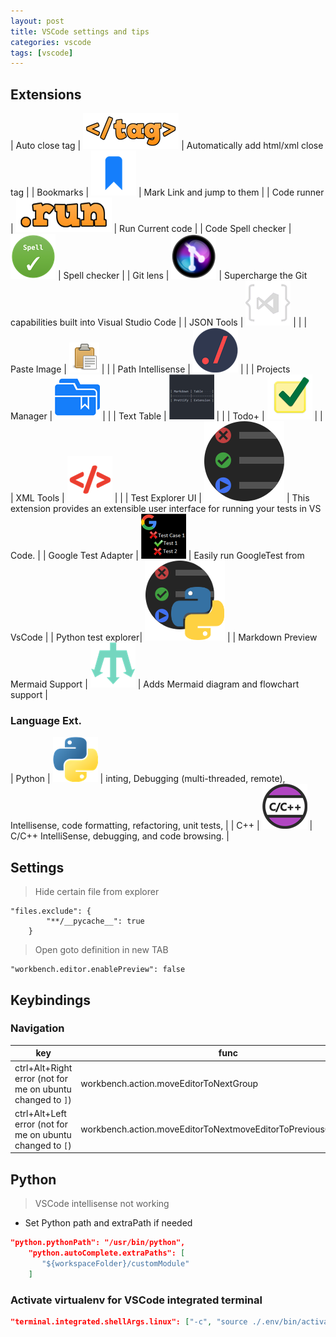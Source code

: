 ```yaml
---
layout: post
title: VSCode settings and tips
categories: vscode
tags: [vscode]
---
```


## Extensions


| Auto close tag      | ![](/images/2018-12-19-06-53-19.png) | Automatically add html/xml close tag                                                    |
| Bookmarks           | ![](images/2018-12-19-06-56-03.png)  | Mark Link and jump to them                                                              |
| Code runner         | ![](/images/2018-12-19-07-07-33.png) | Run Current code                                                                        |
| Code Spell checker  | ![](/images/2018-12-19-07-08-18.png) | Spell checker                                                                           |
| Git lens            | ![](images/2018-12-19-07-08-57.png)  | Supercharge the Git capabilities built into Visual Studio Code                          |
| JSON Tools          | ![](/images/2018-12-19-07-14-36.png) |                                                                                         |
| Paste Image         | ![](/images/2018-12-19-07-16-19.png) |                                                                                         |
| Path Intellisense   | ![](/images/2018-12-19-07-16-44.png) |                                                                                         |
| Projects Manager    | ![](/images/2018-12-19-07-17-55.png) |                                                                                         |
| Text Table          | ![](/images/2018-12-19-07-19-55.png) |                                                                                         |
| Todo+               | ![](/images/2018-12-19-07-18-45.png) |                                                                                         |
| XML Tools           | ![](/images/2018-12-19-07-15-36.png) |                                                                                         |
| Test Explorer UI    | ![](/images/2018-12-22-19-28-00.png) | This extension provides an extensible user interface for running your tests in VS Code. |
| Google Test Adapter | ![](/images/2018-12-19-07-12-48.png) | Easily run GoogleTest from VsCode                                                       |
| Python test explorer| ![](/images/2018-12-22-19-30-11.png) | 
| Markdown Preview Mermaid Support | ![](/images/2019-01-03-12-20-45.png) | Adds Mermaid diagram and flowchart support |




### Language Ext.

| Python | ![](/images/2018-12-19-07-05-05.png) | inting, Debugging (multi-threaded, remote), Intellisense, code formatting, refactoring, unit tests, |
| C++    | ![](/images/2018-12-19-07-05-43.png) | C/C++ IntelliSense, debugging, and code browsing.                                                   |
## Settings

> Hide certain file from explorer
```
"files.exclude": {
        "**/__pycache__": true
    }
```

> Open goto definition in new TAB
```
"workbench.editor.enablePreview": false
```

## Keybindings
### Navigation
| key                                                        | func                                                            | desc                    |
| ---------------------------------------------------------- | --------------------------------------------------------------- | ----------------------- |
| ctrl+Alt+Right error (not for me on ubuntu changed to `]`) | workbench.action.moveEditorToNextGroup                          | move tab to other group |
| ctrl+Alt+Left error (not for me on ubuntu changed to `[`)  | workbench.action.moveEditorToNextmoveEditorToPreviousGroupGroup | move tab to other group |

## Python
> VSCode intellisense not working

- Set Python path and extraPath if needed
```json
"python.pythonPath": "/usr/bin/python",
    "python.autoComplete.extraPaths": [
       "${workspaceFolder}/customModule"
    ]
```

### Activate virtualenv for VSCode integrated terminal
```json
"terminal.integrated.shellArgs.linux": ["-c", "source ./.env/bin/activate; bash -i"]
```